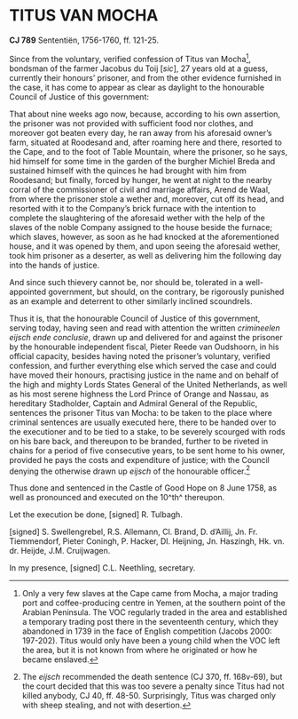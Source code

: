 # TITUS VAN MOCHA

**CJ 789** Sententiën, 1756-1760, ff. 121-25.

Since from the voluntary, verified confession of Titus van Mocha[^1], bondsman of the farmer Jacobus du Toij \[*sic*\], 27 years old at a guess, currently their honours’ prisoner, and from the other evidence furnished in the case, it has come to appear as clear as daylight to the honourable Council of Justice of this government:

That about nine weeks ago now, because, according to his own assertion, the prisoner was not provided with sufficient food nor clothes, and moreover got beaten every day, he ran away from his aforesaid owner’s farm, situated at Roodesand and, after roaming here and there, resorted to the Cape, and to the foot of Table Mountain, where the prisoner, so he says, hid himself for some time in the garden of the burgher Michiel Breda and sustained himself with the quinces he had brought with him from Roodesand; but finally, forced by hunger, he went at night to the nearby corral of the commissioner of civil and marriage affairs, Arend de Waal, from where the prisoner stole a wether and, moreover, cut off its head, and resorted with it to the Company’s brick furnace with the intention to complete the slaughtering of the aforesaid wether with the help of the slaves of the noble Company assigned to the house beside the furnace; which slaves, however, as soon as he had knocked at the aforementioned house, and it was opened by them, and upon seeing the aforesaid wether, took him prisoner as a deserter, as well as delivering him the following day into the hands of justice.

And since such thievery cannot be, nor should be, tolerated in a well-appointed government, but should, on the contrary, be rigorously punished as an example and deterrent to other similarly inclined scoundrels.

Thus it is, that the honourable Council of Justice of this government, serving today, having seen and read with attention the written *crimineelen eijsch ende conclusie*, drawn up and delivered for and against the prisoner by the honourable independent fiscal, Pieter Reede van Oudshoorn, in his official capacity, besides having noted the prisoner’s voluntary, verified confession, and further everything else which served the case and could have moved their honours, practising justice in the name and on behalf of the high and mighty Lords States General of the United Netherlands, as well as his most serene highness the Lord Prince of Orange and Nassau, as hereditary Stadholder, Captain and Admiral General of the Republic, sentences the prisoner Titus van Mocha: to be taken to the place where criminal sentences are usually executed here, there to be handed over to the executioner and to be tied to a stake, to be severely scourged with rods on his bare back, and thereupon to be branded, further to be riveted in chains for a period of five consecutive years, to be sent home to his owner, provided he pays the costs and expenditure of justice; with the Council denying the otherwise drawn up *eijsch* of the honourable officer.[^2]

Thus done and sentenced in the Castle of Good Hope on 8 June 1758, as well as pronounced and executed on the 10^th^ thereupon.

Let the execution be done, \[signed\] R. Tulbagh.

\[signed\] S. Swellengrebel, R.S. Allemann, Cl. Brand, D. d’Aillij, Jn. Fr. Tiemmendorf, Pieter Coningh, P. Hacker, Dl. Heijning, Jn. Haszingh, Hk. vn. dr. Heijde, J.M. Cruijwagen.

In my presence, \[signed\] C.L. Neethling, secretary.

[^1]: Only a very few slaves at the Cape came from Mocha, a major trading port and coffee-producing centre in Yemen, at the southern point of the Arabian Peninsula. The VOC regularly traded in the area and established a temporary trading post there in the seventeenth century, which they abandoned in 1739 in the face of English competition (Jacobs 2000: 197-202). Titus would only have been a young child when the VOC left the area, but it is not known from where he originated or how he became enslaved.

[^2]: The *eijsch* recommended the death sentence (CJ 370, ff. 168v-69), but the court decided that this was too severe a penalty since Titus had not killed anybody, CJ 40, ff. 48-50. Surprisingly, Titus was charged only with sheep stealing, and not with desertion.